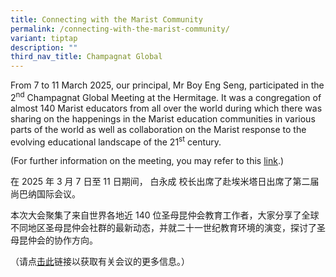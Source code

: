 ```yaml
---
title: Connecting with the Marist Community
permalink: /connecting-with-the-marist-community/
variant: tiptap
description: ""
third_nav_title: Champagnat Global
---
```

<p>From 7 to 11 March 2025, our principal, Mr Boy Eng Seng, participated
in the 2<sup>nd</sup> Champagnat Global Meeting at the Hermitage. It was
a congregation of almost 140 Marist educators from all over the world during
which there was sharing on the happenings in the Marist education communities
in various parts of the world as well as collaboration on the Marist response
to the evolving educational landscape of the 21<sup>st</sup> century.</p>
<p>(For further information on the meeting, you may refer to this <a href="https://champagnat.global/en/end-of-the-2nd-champagnat-global-meeting/" class="Hyperlink SCXW107868141 BCX8" rel="noreferrer noopener" target="_blank"><u>link</u></a>.)&nbsp;</p>
<p></p>
<p>在 2025 年 3 月 7 日至 11 日期间， 白永成 校长出席了赴埃米塔日出席了第二届尚巴纳国际会议。</p>
<p>本次大会聚集了来自世界各地近 140 位圣母昆仲会教育工作者，大家分享了全球不同地区圣母昆仲会社群的最新动态，并就二十一世纪教育环境的演变，探讨了圣母昆仲会的协作方向。</p>
<p>（请点<a href="https://champagnat.global/en/end-of-the-2nd-champagnat-global-meeting/" rel="noopener nofollow" target="_blank">击此</a>链接以获取有关会议的更多信息。）</p>
<p>
<br>
</p>